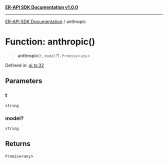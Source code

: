 [**ER-API SDK Documentation v1.0.0**](../README.md)

***

[ER-API SDK Documentation](../globals.md) / anthropic

# Function: anthropic()

> **anthropic**(`t`, `model`?): `Promise`\<`any`\>

Defined in: [ai.ts:32](https://github.com/ErBots/Er-Api-Sdk/blob/d22ccb9660609171ce2e445efde8af74d36b3c66/src/ai.ts#L32)

## Parameters

### t

`string`

### model?

`string`

## Returns

`Promise`\<`any`\>
